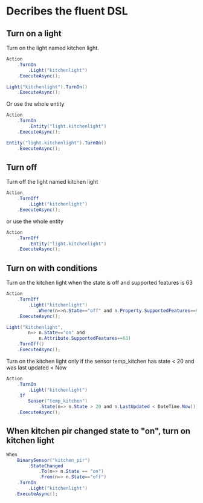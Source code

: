 ﻿
# Decribes the fluent DSL

## Turn on a light
Turn on the light named kitchen light.
```c#
Action
    .TurnOn
        .Light("kitchenlight")
    .ExecuteAsync();
```

```c#
Light("kitchenlight").TurnOn()
    .ExecuteAsync();
```
Or use the whole entity 
```c#
Action
    .TurnOn
        .Entity("light.kitchenlight")
    .ExecuteAsync();
```
```c#
Entity("light.kitchenlight").TurnOn()
    .ExecuteAsync();
```

## Turn off
Turn off the light named kitchen light
```c#
Action
    .TurnOff
        .Light("kitchenlight")
    .ExecuteAsync();
```
or use the whole entity
```c#
Action
    .TurnOff
        .Entity("light.kitchenlight")
    .ExecuteAsync();
```

## Turn on with conditions
Turn on the kitchen light when the state is off and supported features is 63
```c#
Action
    .TurnOff
        .Light("kitchenlight")
           .Where(n=>n.State=="off" and n.Property.SupportedFeatures==63)
    .ExecuteAsync();
```
```c#
Light("kitchenlight", 
        n=> n.State=="on" and 
            n.Attribute.SupportedFeatures==63)
    .TurnOff()
    .ExecuteAsync();
```
Turn on the kitchen light only if the sensor temp_kitchen has state < 20 and was last updated < Now

```c#
Action
    .TurnOn
        .Light("kitchenlight")
    .If
        Sensor("temp_kitchen")
            .State(n=> n.State > 20 and n.LastUpdated < DateTime.Now())
    .ExecuteAsync();
```

## When kitchen pir changed state to "on", turn on kitchen light
```c#
When
    BinarySensor("kitchen_pir")
        .StateChanged
            .To(n=> n.State == "on")
            .From(n=> n.State=="off")
    .TurnOn
        .Light("kitchenlight")
   .ExecuteAsync();
```